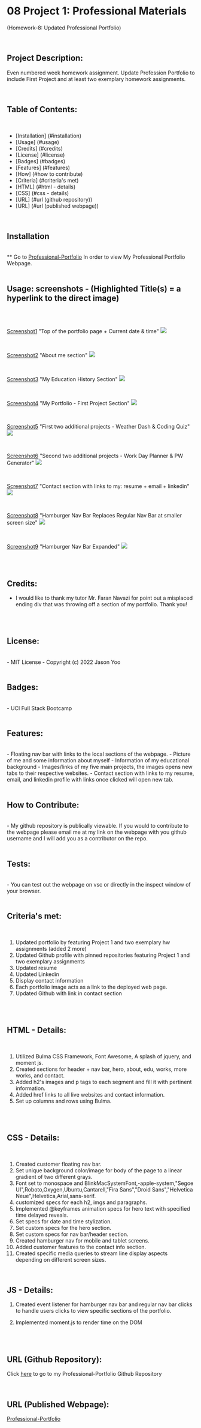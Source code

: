 # 08 Project 1: Professional Materials

(Homework-8: Updated Professional Portfolio)

<br>

## Project Description: 

Even numbered week homework assignment. Update Profession Portfolio to include First Project and at least two exemplary homework assignments.

<br> 

## Table of Contents:

<br>

- [Installation] (#installation)
- [Usage] (#usage)
- [Credits] (#credits)
- [License] (#license)
- [Badges] (#badges)
- [Features] (#features)
- [How] (#how to contribute)
- [Criteria] (#criteria's met)
- [HTML] (#html - details)
- [CSS] (#css - details)
- [URL] (#url (github repository))
- [URL] (#url (published webpage))

<br>

## Installation
<br>
** Go to <a href="https://jasonjayoo.github.io/Professional-Portfolio/" target="_blank">Professional-Portfolio</a> In order to view My Professional Portfolio Webpage.

<br>
<br>

## Usage: screenshots - (Highlighted Title(s) = a hyperlink to the direct image)

<br>
<br>

[Screenshot1](images/Screenshot1.png)  "Top of the portfolio page + Current date & time"
<img src="images/Screenshot1.png">

<br>

[Screenshot2](images/Screenshot2.png)  "About me section"
<img src="images/Screenshot2.png">

<br>

[Screenshot3](images/Screenshot3.png)  "My Education History Section"
<img src="images/Screenshot3.png">

<br>

[Screenshot4](images/Screenshot4.png)  "My Portfolio - First Project Section"
<img src="images/Screenshot4.png">

<br>

[Screenshot5](images/Screenshot5.png)  "First two additional projects - Weather Dash & Coding Quiz"
<img src="images/Screenshot5.png">

<br>

[Screenshot6](images/Screenshot6.png)  "Second two additional projects - Work Day Planner & PW Generator"
<img src="images/Screenshot6.png">

<br>

[Screenshot7](images/Screenshot7.png)  "Contact section with links to my: resume + email + linkedin"
<img src="images/Screenshot7.png">

<br>

[Screenshot8](images/Screenshot8.png)  "Hamburger Nav Bar Replaces Regular Nav Bar at smaller screen size"
<img src="images/Screenshot8.png">

<br>

[Screenshot9](images/Screenshot9.png)  "Hamburger Nav Bar Expanded"
<img src="images/Screenshot9.png">

<br>
<br>


## Credits:

- I would like to thank my tutor Mr. Faran Navazi for point out a misplaced ending div that was throwing off a section of my portfolio. Thank you!

<br>
<br>

## License:
<br>
    -  MIT License - Copyright (c) 2022 Jason Yoo
<br>
<br>

## Badges:
<br>
    - UCI Full Stack Bootcamp
<br>
<br>

## Features:
<br>
    - Floating nav bar with links to the local sections of the webpage.
    - Picture of me and some information about myself
    - Information of my educational background
    - Images/links of my five main projects, the images opens new tabs to their respective websites.
    - Contact section with links to my resume, email, and linkedin profile with links once clicked will open new tab. 

<br>
<br>

## How to Contribute:
<br>
    - My github repository is publically viewable. If you would to contribute to the webpage please email me at my link on the webpage with you github username and I will add you as a contributor on the repo. 
<br>
<br>

## Tests:
<br>
    - You can test out the webpage on vsc or directly in the inspect window of your browser. 
<br>
<br>

## Criteria's met: 

<br>

1. Updated portfolio by featuring Project 1 and two exemplary hw assignments (added 2 more)
2. Updated Github profile with pinned repositories featuring Project 1 and two exemplary assignments
3. Updated resume
4. Updated Linkedin
5. Display contact information
6. Each portfolio image acts as a link to the deployed web page.
7. Updated Github with link in contact section
<br>
<br>

## HTML - Details:

<br>

1. Utilized Bulma CSS Framework, Font Awesome, A splash of jquery, and moment js. 
2. Created sections for header + nav bar, hero, about, edu, works, more works, and contact.
3. Added h2's images and p tags to each segment and fill it with pertinent information.
4. Added href links to all live websites and contact information.
5. Set up columns and rows using Bulma.

<br>
<br>

## CSS - Details:

<br>

1. Created customer floating nav bar. 
2. Set unique background color/image for body of the page to a linear gradient of two different grays.
3. Font set to monospace and BlinkMacSystemFont,-apple-system,"Segoe UI",Roboto,Oxygen,Ubuntu,Cantarell,"Fira Sans","Droid Sans","Helvetica Neue",Helvetica,Arial,sans-serif.
4. customized specs for each h2, imgs and paragraphs.
5. Implemented @keyframes animation specs for hero text with specified time delayed reveals.
6. Set specs for date and time stylization.
7. Set custom specs for the hero section.
8. Set custom specs for nav bar/header section.
9. Created hamburger nav for mobile and tablet screens.
10. Added customer features to the contact info section. 
11. Created specific media queries to stream line display aspects depending on different screen sizes. 

<br>

## JS - Details:

1. Created event listener for hamburger nav bar and regular nav bar clicks to handle users clicks to view specific sections of the portfolio.

2. Implemented moment.js to render time on the DOM 
 
<br>
<br>


## URL (Github Repository):

Click [here](https://github.com/jasonjayoo/Professional-Portfolio) to go to my Professional-Portfolio Github Repository

<br>

## URL (Published Webpage):

<a href="https://jasonjayoo.github.io/Professional-Portfolio/" target="_blank">Professional-Portfolio</a>

